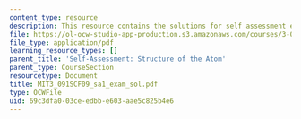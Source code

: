 ```yaml
---
content_type: resource
description: This resource contains the solutions for self assessment exam.
file: https://ol-ocw-studio-app-production.s3.amazonaws.com/courses/3-091sc-introduction-to-solid-state-chemistry-fall-2010/69c3dfa003ceedbbe603aae5c825b4e6_MIT3_091SCF09_sa1_exam_sol.pdf
file_type: application/pdf
learning_resource_types: []
parent_title: 'Self-Assessment: Structure of the Atom'
parent_type: CourseSection
resourcetype: Document
title: MIT3_091SCF09_sa1_exam_sol.pdf
type: OCWFile
uid: 69c3dfa0-03ce-edbb-e603-aae5c825b4e6
---
```


